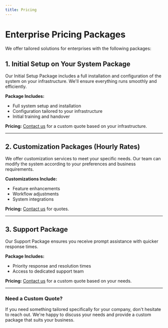 ```yaml
---
title: Pricing
---
```


# Enterprise Pricing Packages

We offer tailored solutions for enterprises with the following packages:

## 1. Initial Setup on Your System Package

Our Initial Setup Package includes a full installation and configuration of the system on your infrastructure. We'll ensure everything runs smoothly and efficiently.

**Package Includes:**
- Full system setup and installation
- Configuration tailored to your infrastructure
- Initial training and handover

**Pricing:** [Contact us](/contact-us) for a custom quote based on your infrastructure.

---

## 2. Customization Packages (Hourly Rates)

We offer customization services to meet your specific needs. Our team can modify the system according to your preferences and business requirements.

**Customizations Include:**
- Feature enhancements
- Workflow adjustments
- System integrations

**Pricing:** [Contact us](/contact-us) for quotes.

---

## 3. Support Package

Our Support Package ensures you receive prompt assistance with quicker response times.

**Package Includes:**
- Priority response and resolution times
- Access to dedicated support team

**Pricing:** [Contact us](/contact-us) for a custom quote based on your needs.

---

### Need a Custom Quote?

If you need something tailored specifically for your company, don't hesitate to reach out. We're happy to discuss your needs and provide a custom package that suits your business.
